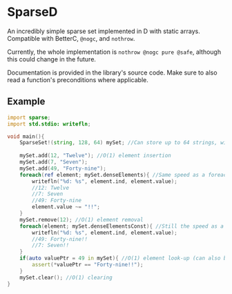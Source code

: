 # SparseD
An incredibly simple sparse set implemented in D with static arrays. Compatible with BetterC, `@nogc`, and `nothrow`.

Currently, the whole implementation is `nothrow @nogc pure @safe`, although this could change in the future.

Documentation is provided in the library's source code. Make sure to also read a function's preconditions where applicable.

## Example
```d
import sparse;
import std.stdio: writefln;

void main(){
	SparseSet!(string, 128, 64) mySet; //Can store up to 64 strings, with unique IDs 0–127.
	
	mySet.add(12, "Twelve"); //O(1) element insertion
	mySet.add(7, "Seven");
	mySet.add(49, "Forty-nine");
	foreach(ref element; mySet.denseElements){ //Same speed as a foreach over an array
		writefln("%d: %s", element.ind, element.value);
		//12: Twelve
		//7: Seven
		//49: Forty-nine
		element.value ~= "!!";
	}
	mySet.remove(12); //O(1) element removal
	foreach(element; mySet.denseElementsConst){ //Still the speed as a foreach over an array!
		writefln("%d: %s", element.ind, element.value);
		//49: Forty-nine!!
		//7: Seven!!
	}
	if(auto valuePtr = 49 in mySet){ //O(1) element look-up (can also be done with `.has()` and then `.get()`/`.read()`)
		assert(*valuePtr == "Forty-nine!!");
	}
	mySet.clear(); //O(1) clearing
}
```
